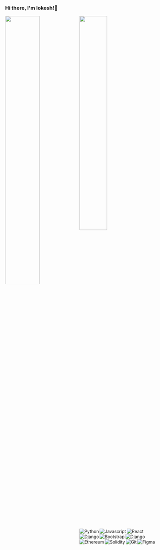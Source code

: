 ### Hi there, I'm lokesh!👋

<img align = "left" width="47%"  style="padding-bottom : 10px;" src="https://github-readme-stats.vercel.app/api?username=lokeshwaran26&show_icons=true&theme=radical" />
<img align = "bottom" width="42%" style="padding-bottom : 10px;" src= "https://github-readme-stats.vercel.app/api/top-langs/?username=lokeshwaran26&layout=compact" />


<img alt="Python" align = "left" src ="https://img.shields.io/badge/python-3670A0?style=for-the-badge&logo=python&logoColor=ffdd54" />
<img alt="Javascript" align = "left" src ="https://img.shields.io/badge/javascript-%23323330.svg?style=for-the-badge&logo=javascript&logoColor=%23F7DF1E" />
<img alt="React" align = "left" src ="https://img.shields.io/badge/react-%2320232a.svg?style=for-the-badge&logo=react&logoColor=%2361DAFB" />
<img alt="Django" align = "bottom" src ="https://img.shields.io/badge/django-%23092E20.svg?style=for-the-badge&logo=django&logoColor=white" />
<img alt="Django" align = "left" src ="https://img.shields.io/badge/vite-%23646CFF.svg?style=for-the-badge&logo=vite&logoColor=white" />
<img alt="Bootstrap" align = "left" src ="https://img.shields.io/badge/bootstrap-%23563D7C.svg?style=for-the-badge&logo=bootstrap&logoColor=white" />
<img alt="Ethereum" align = "left" src ="https://img.shields.io/badge/Ethereum-3C3C3D?style=for-the-badge&logo=Ethereum&logoColor=white" />
<img alt="Solidity"  align = "left" src ="https://img.shields.io/badge/Solidity-%23363636.svg?style=for-the-badge&logo=solidity&logoColor=white" />
<img alt="Git"  align = "left" src ="https://img.shields.io/badge/git-%23F05033.svg?style=for-the-badge&logo=git&logoColor=white" />
<img alt= "Figma" align = "left" src = "https://img.shields.io/badge/figma-%23F24E1E.svg?style=for-the-badge&logo=figma&logoColor=white" />




<!--
**lokeshwaran26/lokeshwaran26** is a ✨ _special_ ✨ repository because its `README.md` (this file) appears on your GitHub profile.

Here are some ideas to get you started:

- 🔭 I’m currently working on ...
- 🌱 I’m currently learning ...
- 👯 I’m looking to collaborate on ...
- 🤔 I’m looking for help with ...
- 💬 Ask me about ...
- 📫 How to reach me: ...
- 😄 Pronouns: ...
- ⚡ Fun fact: ...
-->
